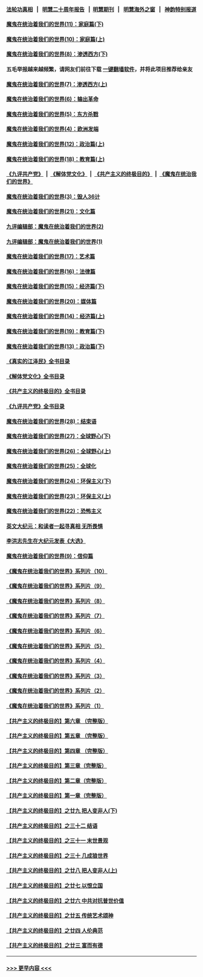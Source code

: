 #### [法轮功真相](https://github.com/gfw-breaker/truth/blob/master/README.md?t=0) &nbsp;&nbsp;|&nbsp;&nbsp; [明慧二十周年报告](https://github.com/gfw-breaker/mh-reports/blob/master/README.md?t=0) &nbsp;&nbsp;|&nbsp;&nbsp;[明慧期刊](https://github.com/gfw-breaker/mh-qikan) &nbsp;&nbsp;|&nbsp;&nbsp; [明慧海外之窗](https://github.com/gfw-breaker/mh-news/blob/master/README.md?t=0) &nbsp;&nbsp;|&nbsp;&nbsp; [神韵特别报道](https://github.com/gfw-breaker/mh-news/blob/master/shenyun.md?t=0)
#### [魔鬼在统治着我们的世界(11)：家庭篇(下)](../pages/nsc422/n10440961.md?t=12170301) 
#### [魔鬼在统治着我们的世界(10)：家庭篇(上)](../pages/nsc422/n10435448.md?t=12170301) 
#### [魔鬼在统治着我们的世界(8)：渗透西方(下)](../pages/nsc422/n10429603.md?t=12170301) 
#### 五毛举报越来越频繁，请网友们前往下载 [一键翻墙软件](https://github.com/gfw-breaker/ssr-accounts)，并将此项目推荐给亲友
#### [魔鬼在统治着我们的世界(7)：渗透西方(上)](../pages/nsc422/n10426013.md?t=12170301) 
#### [魔鬼在统治着我们的世界(6)：输出革命](../pages/nsc422/n10421536.md?t=12170301) 
#### [魔鬼在统治着我们的世界(5)：东方杀戮](../pages/nsc422/n10417707.md?t=12170301) 
#### [魔鬼在统治着我们的世界(4)：欧洲发端](../pages/nsc422/n10414890.md?t=12170301) 
#### [魔鬼在统治着我们的世界(12)：政治篇(上)](../pages/nsc422/n10444576.md?t=12170301) 
#### [魔鬼在统治着我们的世界(18)：教育篇(上)](../pages/nsc422/n10526970.md?t=12170301) 
#### [《九评共产党》](https://github.com/begood0513/9ping.md/blob/master/README.md) &nbsp;|&nbsp; [《解体党文化》](../../../../jtdwh.md/blob/master/README.md)  &nbsp;|&nbsp; [《共产主义的终极目的》](../../../../gczydzjmd.md/blob/master/README.md) &nbsp;|&nbsp; [《魔鬼在统治我们的世界》](../../../../mgztzwmdsj.md/blob/master/README.md) 
#### [魔鬼在统治着我们的世界(3)：毁人36计](../pages/nsc422/n10411583.md?t=12170301) 
#### [魔鬼在统治着我们的世界(21)：文化篇](../pages/nsc422/n10597706.md?t=12170301) 
#### [九评编辑部：魔鬼在统治着我们的世界(2)](../pages/nsc422/n10410036.md?t=12170301) 
#### [九评编辑部：魔鬼在统治着我们的世界(1)](../pages/nsc422/n10406825.md?t=12170301) 
#### [魔鬼在统治着我们的世界(17)：艺术篇](../pages/nsc422/n10499093.md?t=12170301) 
#### [魔鬼在统治着我们的世界(16)：法律篇](../pages/nsc422/n10485969.md?t=12170301) 
#### [魔鬼在统治着我们的世界(15)：经济篇(下)](../pages/nsc422/n10469975.md?t=12170301) 
#### [魔鬼在统治着我们的世界(20)：媒体篇](../pages/nsc422/n10586579.md?t=12170301) 
#### [魔鬼在统治着我们的世界(14)：经济篇(上)](../pages/nsc422/n10457370.md?t=12170301) 
#### [魔鬼在统治着我们的世界(19)：教育篇(下)](../pages/nsc422/n10564808.md?t=12170301) 
#### [魔鬼在统治着我们的世界(13)：政治篇(下)](../pages/nsc422/n10448270.md?t=12170301) 
#### [《真实的江泽民》全书目录](../pages/nsc422/n13721399.md?t=12170301) 
#### [《解体党文化》全书目录](../pages/nsc422/n13721157.md?t=12170301) 
#### [《共产主义的终极目的》全书目录](../pages/nsc422/n13721048.md?t=12170301) 
#### [《九评共产党》全书目录](../pages/nsc422/n13708085.md?t=12170301) 
#### [魔鬼在统治着我们的世界(28)：结束语](../pages/nsc422/n10936246.md?t=12170301) 
#### [魔鬼在统治着我们的世界(27)：全球野心(下)](../pages/nsc422/n10928319.md?t=12170301) 
#### [魔鬼在统治着我们的世界(26)：全球野心(上)](../pages/nsc422/n10900318.md?t=12170301) 
#### [魔鬼在统治着我们的世界(25)：全球化](../pages/nsc422/n10788205.md?t=12170301) 
#### [魔鬼在统治着我们的世界(24)：环保主义(下)](../pages/nsc422/n10695307.md?t=12170301) 
#### [魔鬼在统治着我们的世界(23)：环保主义(上)](../pages/nsc422/n10688613.md?t=12170301) 
#### [魔鬼在统治着我们的世界(22)：恐怖主义](../pages/nsc422/n10614727.md?t=12170301) 
#### [英文大纪元：和读者一起寻真相 无所畏惧](../pages/nsc422/n12542027.md?t=12170301) 
#### [李洪志先生在大纪元发表《大选》](../pages/nsc422/n12534746.md?t=12170301) 
#### [魔鬼在统治着我们的世界(9)：信仰篇](../pages/nsc422/n10432159.md?t=12170301) 
#### [《魔鬼在统治着我们的世界》系列片（10）](../pages/nsc422/n12292670.md?t=12170301) 
#### [《魔鬼在统治着我们的世界》系列片（9）](../pages/nsc422/n12290859.md?t=12170301) 
#### [《魔鬼在统治着我们的世界》系列片（8）](../pages/nsc422/n12287445.md?t=12170301) 
#### [《魔鬼在统治着我们的世界》系列片（7）](../pages/nsc422/n12283425.md?t=12170301) 
#### [《魔鬼在统治着我们的世界》系列片（6）](../pages/nsc422/n12282314.md?t=12170301) 
#### [《魔鬼在统治着我们的世界》系列片（5）](../pages/nsc422/n12281419.md?t=12170301) 
#### [《魔鬼在统治着我们的世界》系列片（4）](../pages/nsc422/n12274024.md?t=12170301) 
#### [《魔鬼在统治着我们的世界》系列片（3）](../pages/nsc422/n12271322.md?t=12170301) 
#### [《魔鬼在统治着我们的世界》系列片（2）](../pages/nsc422/n12269049.md?t=12170301) 
#### [《魔鬼在统治着我们的世界》系列片（1）](../pages/nsc422/n12267575.md?t=12170301) 
#### [【共产主义的终极目的】第六章 （完整版）](../pages/nsc422/n11428913.md?t=12170301) 
#### [【共产主义的终极目的】第五章 （完整版）](../pages/nsc422/n11428912.md?t=12170301) 
#### [【共产主义的终极目的】第四章 （完整版）](../pages/nsc422/n11428907.md?t=12170301) 
#### [【共产主义的终极目的】第三章（完整版）](../pages/nsc422/n11428848.md?t=12170301) 
#### [【共产主义的终极目的】第二章（完整版）](../pages/nsc422/n11428831.md?t=12170301) 
#### [【共产主义的终极目的】第一章（完整版）](../pages/nsc422/n11417651.md?t=12170301) 
#### [【共产主义的终极目的】之廿九 把人变非人(下)](../pages/nsc422/n11344140.md?t=12170301) 
#### [【共产主义的终极目的】之三十二 结语](../pages/nsc422/n11360535.md?t=12170301) 
#### [【共产主义的终极目的】之三十一 末世景观](../pages/nsc422/n11351129.md?t=12170301) 
#### [【共产主义的终极目的】之三十 几成狼世界](../pages/nsc422/n11348280.md?t=12170301) 
#### [【共产主义的终极目的】之廿八 把人变非人(上)](../pages/nsc422/n11340492.md?t=12170301) 
#### [【共产主义的终极目的】之廿七 以恨立国](../pages/nsc422/n11336944.md?t=12170301) 
#### [【共产主义的终极目的】之廿六 中共对抗普世价值](../pages/nsc422/n11324785.md?t=12170301) 
#### [【共产主义的终极目的】之廿五 传统艺术颂神](../pages/nsc422/n11296396.md?t=12170301) 
#### [【共产主义的终极目的】之廿四 人伦典范](../pages/nsc422/n11296397.md?t=12170301) 
#### [【共产主义的终极目的】之廿三 富而有德](../pages/nsc422/n11283598.md?t=12170301) 

----
#### [ >>> 更早内容 <<< ](../indexes/nsc422-earlier.md)
